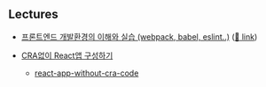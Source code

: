 ## Lectures

- [프론트엔드 개발환경의 이해와 실습 (webpack, babel, eslint..)](https://www.inflearn.com/course/%ED%94%84%EB%A1%A0%ED%8A%B8%EC%97%94%EB%93%9C-%EA%B0%9C%EB%B0%9C%ED%99%98%EA%B2%BD) ([🔗 link](https://github.com/dkmqflx/frontend-dev-env-study?tab=readme-ov-file))

- [CRA없이 React앱 구성하기](https://www.youtube.com/playlist?list=PLBh_4TgylO6DZ3i77JBPALhHRRh2efOr0)

  - [react-app-without-cra-code](https://github.com/frontman-git/react-app-without-cra-code)

